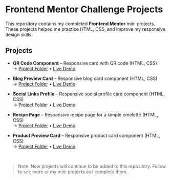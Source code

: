 # Frontend Mentor Challenge Projects

This repository contains my completed **Frontend Mentor** mini projects.  
These projects helped me practice HTML, CSS, and improve my responsive design skills.

## Projects

- **QR Code Component** – Responsive card with QR code (HTML, CSS)  
  → [Project Folder](./QRCodeComponent/) • [Live Demo](https://qrcode-component02.netlify.app/)

- **Blog Preview Card** – Responsive blog card component (HTML, CSS)  
  → [Project Folder](./BlogPreviewCard/) • [Live Demo](https://blogpreviewcard-tk.netlify.app/)

- **Social Links Profile** – Responsive social profile card component (HTML, CSS)  
  → [Project Folder](./SocialLinksProfile/) • [Live Demo](https://sociallinksprofiletk.netlify.app/)

- **Recipe Page** – Responsive recipe page for a simple omelette (HTML, CSS)  
  → [Project Folder](./RecipePage/) • [Live Demo](https://recippepage.netlify.app/)
- **Product Preview Card** – Responsive product card component (HTML, CSS)  
  → [Project Folder](./ProductPreviewCardComponent/) • [Live Demo](https://productpreviewcardcomponennt.netlify.app/)
  
<br>

> Note: New projects will continue to be added to this repository. Follow to see more of my mini projects as I complete them.
